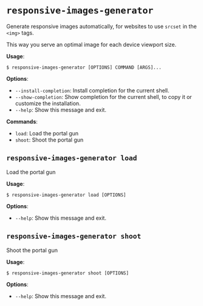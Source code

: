 # `responsive-images-generator`

Generate responsive images automatically, for websites to use `srcset` in the `<img>` tags.

This way you serve an optimal image for each device viewport size.

**Usage**:

```console
$ responsive-images-generator [OPTIONS] COMMAND [ARGS]...
```

**Options**:

* `--install-completion`: Install completion for the current shell.
* `--show-completion`: Show completion for the current shell, to copy it or customize the installation.
* `--help`: Show this message and exit.

**Commands**:

* `load`: Load the portal gun
* `shoot`: Shoot the portal gun

## `responsive-images-generator load`

Load the portal gun

**Usage**:

```console
$ responsive-images-generator load [OPTIONS]
```

**Options**:

* `--help`: Show this message and exit.

## `responsive-images-generator shoot`

Shoot the portal gun

**Usage**:

```console
$ responsive-images-generator shoot [OPTIONS]
```

**Options**:

* `--help`: Show this message and exit.
